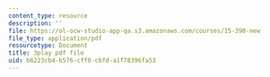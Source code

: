 ```yaml
---
content_type: resource
description: ''
file: https://ol-ocw-studio-app-qa.s3.amazonaws.com/courses/15-390-new-enterprises-spring-2013/b6223cb4b576cff0c6fda1f78396fa53_2KpOZ9N2QOQ.pdf
file_type: application/pdf
resourcetype: Document
title: 3play pdf file
uid: b6223cb4-b576-cff0-c6fd-a1f78396fa53
---
```

